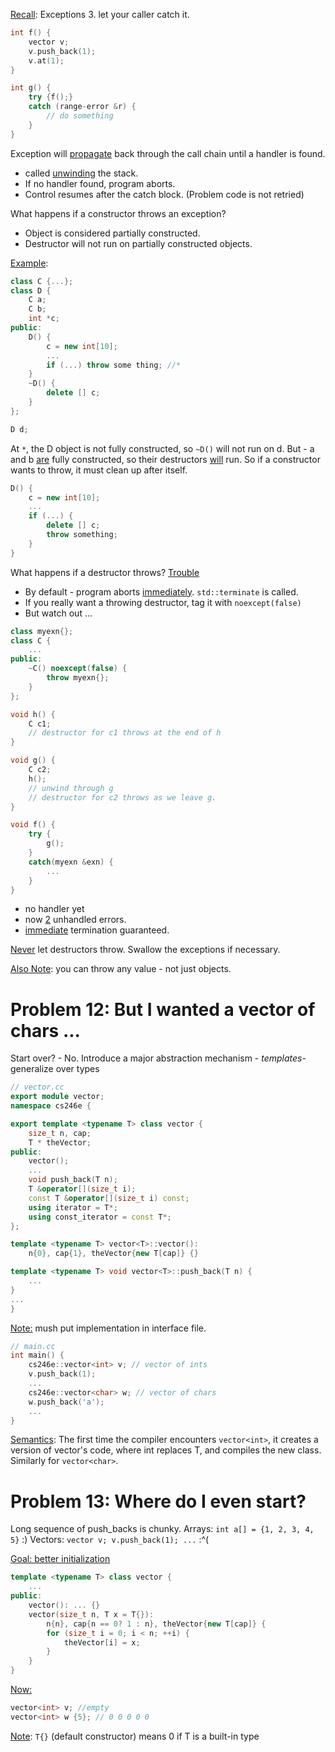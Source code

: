
<u>Recall</u>:
Exceptions
3. let your caller catch it.
```c++
int f() {
	vector v;
	v.push_back(1);
	v.at(1);
}

int g() {
	try {f();}
	catch (range-error &r) {
		// do something
	}
}
```
Exception will <u>propagate</u> back through the call chain until a handler is found.
- called <u>unwinding</u> the stack.
- If no handler found, program aborts.
- Control resumes after the catch block. (Problem code is not retried)

What happens if a constructor throws an exception?
- Object is considered partially constructed.
- Destructor will not run on partially constructed objects.

<u>Example</u>:
```c++
class C {...};
class D {
	C a;
	C b;
	int *c;
public:
	D() {
		c = new int[10];
		...
		if (...) throw some thing; //*
	}
	~D() {
		delete [] c;
	}
};

D d;
```
At `*`, the D object is not fully constructed, so `~D()` will not run on d.
But - a and b <u>are</u> fully constructed, so their destructors <u>will</u> run.
So if a constructor wants to throw, it must clean up after itself.
```c++
D() {
	c = new int[10];
	...
	if (...) {
		delete [] c;
		throw something;
	}
}
```


What happens if a destructor throws? <u>Trouble</u>
- By default - program aborts <u>immediately</u>. `std::terminate` is called.
- If you really want a throwing destructor, tag it with `noexcept(false)`
- But watch out ...
```c++
class myexn{};
class C {
	...
public:
	~C() noexcept(false) {
		throw myexn{};
	}
};

void h() {
	C c1; 
	// destructor for c1 throws at the end of h
}

void g() {
	C c2;
	h();
	// unwind through g
	// destructor for c2 throws as we leave g.
}

void f() {
	try {
		g();
	}
	catch(myexn &exn) {
		...
	}
}
```
- no handler yet
- now <u>2</u> unhandled errors.
- <u>immediate</u> termination guaranteed.

<u>Never</u> let destructors throw. Swallow the exceptions if necessary.

<u>Also Note</u>: you can throw any value - not just objects.





# Problem 12: But I wanted a vector of chars ...
Start over? - No.
Introduce a major abstraction mechanism - *templates*- generalize over types
```c++
// vector.cc
export module vector;
namespace cs246e {

export template <typename T> class vector {
	size_t n, cap;
	T * theVector;
public:
	vector();
	... 
	void push_back(T n);
	T &operator[](size_t i);
	const T &operator[](size_t i) const;
	using iterator = T*;
	using const_iterator = const T*;
};

template <typename T> vector<T>::vector(): 
	n{0}, cap{1}, theVector{new T[cap]} {}

template <typename T> void vector<T>::push_back(T n) {
	...
}
...
}
```
<u>Note:</u> mush put implementation in interface file.
```c++
// main.cc
int main() {
	cs246e::vector<int> v; // vector of ints
	v.push_back(1);
	...
	cs246e::vector<char> w; // vector of chars
	w.push_back('a');
	...
}
```

<u>Semantics</u>: The first time the compiler encounters `vector<int>`, it creates a version of vector's code, where int replaces T, and compiles the new class.
Similarly for `vector<char>`.




# Problem 13: Where do I even start?

Long sequence of push_backs is chunky.
	Arrays: `int a[] = {1, 2, 3, 4, 5}` :)
	Vectors: `vector v; v.push_back(1); ...` :^(

<u>Goal: better initialization</u>
```c++
template <typename T> class vector {
	...
public:
	vector(): ... {}
	vector(size_t n, T x = T{}): 
		n{n}, cap{n == 0? 1 : n}, theVector{new T[cap]} {
		for (size_t i = 0; i < n; ++i) {
			theVector[i] = x;
		}
	}
}
```
<u>Now:</u>
```c++
vector<int> v; //empty
vector<int> w {5}; // 0 0 0 0 0
```
<u>Note</u>:
`T{}` (default constructor) means 0 if T is a built-in type
